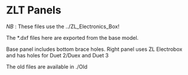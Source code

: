# ZLT Panels

*NB* : These files use the ../ZL_Electronics_Box! 

The *.dxf files here are exported from the base model.

Base panel includes bottom brace holes.
Right panel uses ZL Electrobox and has holes for Duet 2/Duex and Duet 3

The old files are available in ./Old
